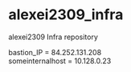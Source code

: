 # alexei2309_infra
alexei2309 Infra repository

bastion_IP = 84.252.131.208  
someinternalhost = 10.128.0.23  
